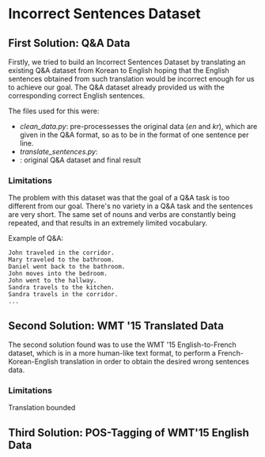 
# Incorrect Sentences Dataset

## First Solution: Q&A Data
Firstly, we tried to build an Incorrect Sentences Dataset by translating an existing Q&A dataset from Korean to English hoping that the English sentences obtained from such translation would be incorrect enough for us to achieve our goal. The Q&A dataset already provided us with the corresponding correct English sentences.

The files used for this were:
* *clean_data.py*: pre-processesses the original data (*en* and *kr*), which are given in the Q&A format, so as to be in the format of one sentence per line.
* *translate_sentences.py*: 
* : original Q&A dataset and final result

### Limitations
The problem with this dataset was that the goal of a Q&A task is too different from our goal. There's no variety in a Q&A task and the sentences are very short. The same set of nouns and verbs are constantly being repeated, and that results in an extremely limited vocabulary.

Example of Q&A:
```
John traveled in the corridor.
Mary traveled to the bathroom.
Daniel went back to the bathroom.
John moves into the bedroom.
John went to the hallway.
Sandra travels to the kitchen.
Sandra travels in the corridor.
...
```

## Second Solution: WMT '15 Translated Data
The second solution found was to use the WMT '15 English-to-French dataset, which is in a more human-like text format, to perform a French-Korean-English translation in order to obtain the desired wrong sentences data.

### Limitations
Translation bounded


## Third Solution: POS-Tagging of WMT'15 English Data


